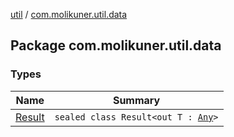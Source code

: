 [util](../index.md) / [com.molikuner.util.data](./index.md)

## Package com.molikuner.util.data

### Types

| Name | Summary |
|---|---|
| [Result](-result/index.md) | `sealed class Result<out T : `[`Any`](https://kotlinlang.org/api/latest/jvm/stdlib/kotlin/-any/index.html)`>` |
